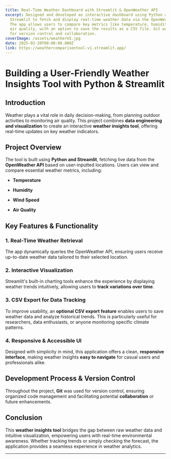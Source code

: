 ```yaml
---
title: Real-Time Weather Dashboard with Streamlit & OpenWeather API
excerpt: Designed and developed an interactive dashboard using Python and
  Streamlit to fetch and display real-time weather data via the OpenWeather API.
  The app allows users to compare key metrics like temperature, humidity, and
  air quality, with an option to save the results as a CSV file. Git was used
  for version control and collaboration.
coverImage: /assets/weatherUI.jpg
date: 2025-02-20T00:00:00.000Z
link: https://weathercomparisontool-v1.streamlit.app/
---
```

# **Building a User-Friendly Weather Insights Tool with Python & Streamlit**

## **Introduction**

Weather plays a vital role in daily decision-making, from planning outdoor activities to monitoring air quality. This project combines **data engineering and visualization** to create an interactive **weather insights tool**, offering real-time updates on key weather indicators.

## **Project Overview**

The tool is built using **Python and Streamlit**, fetching live data from the **OpenWeather API** based on user-inputted locations. Users can view and compare essential weather metrics, including:

*   **Temperature**
    
*   **Humidity**
    
*   **Wind Speed**
    
*   **Air Quality**
    

## **Key Features & Functionality**

### **1\. Real-Time Weather Retrieval**

The app dynamically queries the OpenWeather API, ensuring users receive up-to-date weather data tailored to their selected location.

### **2\. Interactive Visualization**

Streamlit's built-in charting tools enhance the experience by displaying weather trends intuitively, allowing users to **track variations over time**.

### **3\. CSV Export for Data Tracking**

To improve usability, an **optional CSV export feature** enables users to save weather data and analyze historical trends. This is particularly useful for researchers, data enthusiasts, or anyone monitoring specific climate patterns.

### **4\. Responsive & Accessible UI**

Designed with simplicity in mind, this application offers a clean, **responsive interface**, making weather insights **easy to navigate** for casual users and professionals alike.

## **Development Process & Version Control**

Throughout the project, **Git** was used for version control, ensuring organized code management and facilitating potential **collaboration** or future enhancements.

## **Conclusion**

This **weather insights tool** bridges the gap between raw weather data and intuitive visualization, empowering users with real-time environmental awareness. Whether tracking trends or simply checking the forecast, the application provides a seamless experience in weather analytics.

* * *